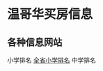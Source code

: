# 温哥华买房信息
## 各种信息网站
小学排名
[全省小学排名](http://britishcolumbia.compareschoolrankings.org/elementary/SchoolsByRankLocationName.aspx)
中学排名 
